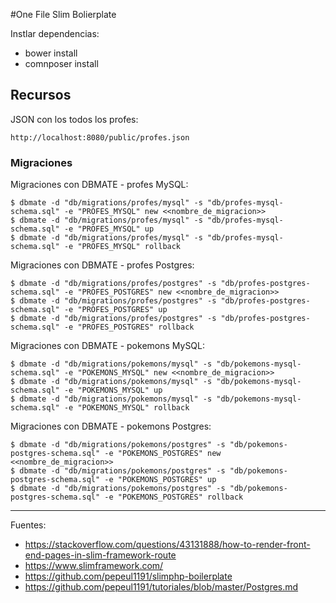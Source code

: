 #One File Slim Bolierplate

Instlar dependencias:

+ bower install
+ comnposer install

## Recursos

JSON con los todos los profes:

    http://localhost:8080/public/profes.json

### Migraciones

Migraciones con DBMATE - profes MySQL:

    $ dbmate -d "db/migrations/profes/mysql" -s "db/profes-mysql-schema.sql" -e "PROFES_MYSQL" new <<nombre_de_migracion>>
    $ dbmate -d "db/migrations/profes/mysql" -s "db/profes-mysql-schema.sql" -e "PROFES_MYSQL" up
    $ dbmate -d "db/migrations/profes/mysql" -s "db/profes-mysql-schema.sql" -e "PROFES_MYSQL" rollback

Migraciones con DBMATE - profes Postgres:

    $ dbmate -d "db/migrations/profes/postgres" -s "db/profes-postgres-schema.sql" -e "PROFES_POSTGRES" new <<nombre_de_migracion>>
    $ dbmate -d "db/migrations/profes/postgres" -s "db/profes-postgres-schema.sql" -e "PROFES_POSTGRES" up
    $ dbmate -d "db/migrations/profes/postgres" -s "db/profes-postgres-schema.sql" -e "PROFES_POSTGRES" rollback

Migraciones con DBMATE - pokemons MySQL:

    $ dbmate -d "db/migrations/pokemons/mysql" -s "db/pokemons-mysql-schema.sql" -e "POKEMONS_MYSQL" new <<nombre_de_migracion>>
    $ dbmate -d "db/migrations/pokemons/mysql" -s "db/pokemons-mysql-schema.sql" -e "POKEMONS_MYSQL" up
    $ dbmate -d "db/migrations/pokemons/mysql" -s "db/pokemons-mysql-schema.sql" -e "POKEMONS_MYSQL" rollback

Migraciones con DBMATE - pokemons Postgres:

    $ dbmate -d "db/migrations/pokemons/postgres" -s "db/pokemons-postgres-schema.sql" -e "POKEMONS_POSTGRES" new <<nombre_de_migracion>>
    $ dbmate -d "db/migrations/pokemons/postgres" -s "db/pokemons-postgres-schema.sql" -e "POKEMONS_POSTGRES" up
    $ dbmate -d "db/migrations/pokemons/postgres" -s "db/pokemons-postgres-schema.sql" -e "POKEMONS_POSTGRES" rollback

---

Fuentes:

+ https://stackoverflow.com/questions/43131888/how-to-render-front-end-pages-in-slim-framework-route
+ https://www.slimframework.com/
+ https://github.com/pepeul1191/slimphp-boilerplate
+ https://github.com/pepeul1191/tutoriales/blob/master/Postgres.md

